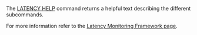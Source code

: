 The [LATENCY HELP](/commands/latency-help) command returns a helpful text describing the different
subcommands.

For more information refer to the [Latency Monitoring Framework page][lm].

[lm]: /topics/latency-monitor

